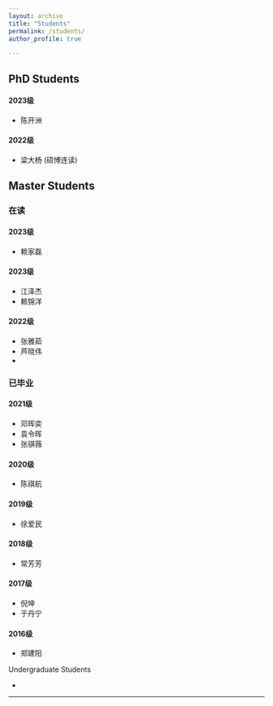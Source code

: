 ```yaml
---
layout: archive
title: "Students"
permalink: /students/
author_profile: true

---
```


PhD Students
---
#### 2023级
* 陈开洲
#### 2022级
* 梁大杨 (硕博连读)
  
Master Students
---
### 在读

#### 2023级
* 赖家磊
  
#### 2023级
* 江泽杰 
* 赖锦洋

#### 2022级
* 张雅茹 
* 芦晓伟
* 
### 已毕业

#### 2021级
* 邓晖奕 
* 袁令晖
* 张骐薇 

#### 2020级
* 陈祺航

#### 2019级
* 徐爱民

#### 2018级
* 常芳芳

#### 2017级
* 倪坤 
* 于丹宁
  
#### 2016级
* 郑建阳 


Undergraduate Students

* 
---
